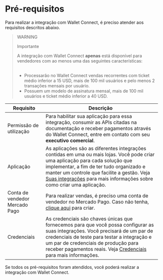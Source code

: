 # Pré-requisitos

Para realizar a integração com Wallet Connect, é preciso atender aos requisitos descritos abaixo.

> WARNING
>
> Importante
>
> A integração com Wallet Connect **apenas** está disponível para vendedores com ao menos uma das seguintes características: 
> <br><br> 
> - Processarão no Wallet Connect vendas recorrentes com ticket médio inferior a 15 USD, mais de 100 mil usuários e pelo menos 2 transações mensais por usuário. <br>
> - Possuem um modelo de assinatura mensal, mais de 100 mil usuários e ticket médio inferior a 40 USD.

| Requisito  | Descrição  |
| --- | --- |
| Permissão de utilização | Para habilitar sua aplicação para essa integração, consumir as APIs citadas na documentação e receber pagamentos através do Wallet Connect, entre em contato com seu **executivo comercial**.   |
| Aplicação  | As aplicações são as diferentes integrações contidas em uma ou mais lojas. Você pode criar uma aplicação para cada solução que implementar, a fim de ter tudo organizado e manter um controle que facilite a gestão. Veja [Suas integrações](/developers/pt/docs/wallet-connect/additional-content/your-integrations/introduction) para mais informações sobre como criar uma aplicação.  |
| Conta de vendedor Mercado Pago  | Para realizar vendas, é preciso uma conta de vendedor no Mercado Pago. Caso não tenha, [clique aqui](https://www.mercadopago.com.br/hub/registration/landing) para criar.  |
| Credenciais  | As credenciais são chaves únicas que fornecemos para que você possa configurar as suas integrações. Você precisará de um par de credenciais de teste para testar a integração e um par de credenciais de produção para receber pagamentos reais. Veja [Credenciais](/developers/pt/docs/wallet-connect/additional-content/your-integrations/credentials) para mais informações.  |

Se todos os pré-requisitos foram atendidos, você poderá realizar a integração com Wallet Connect.